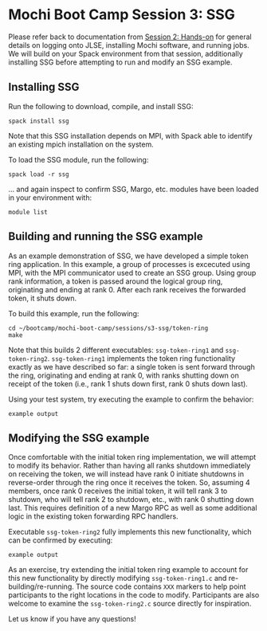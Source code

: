 # Mochi Boot Camp Session 3: SSG

Please refer back to documentation from
[Session 2: Hands-on](sessions/s2-hands-on/README.md) for general details on
logging onto JLSE, installing Mochi software, and running jobs. We will build
on your Spack environment from that session, additionally installing SSG before
attempting to run and modify an SSG example.

## Installing SSG

Run the following to download, compile, and install SSG:

```
spack install ssg
```

Note that this SSG installation depends on MPI, with Spack able to identify
an existing mpich installation on the system.

To load the SSG module, run the following:

```
spack load -r ssg
```

... and again inspect to confirm SSG, Margo, etc. modules have been loaded in
your environment with:

```
module list
```

## Building and running the SSG example

As an example demonstration of SSG, we have developed a simple token ring
application. In this example, a group of processes is excecuted using MPI,
with the MPI communicator used to create an SSG group. Using group rank
information, a token is passed around the logical group ring, originating and
ending at rank 0. After each rank receives the forwarded token, it shuts down.

To build this example, run the following:

```
cd ~/bootcamp/mochi-boot-camp/sessions/s3-ssg/token-ring
make
```

Note that this builds 2 different executables: `ssg-token-ring1` and
`ssg-token-ring2`. `ssg-token-ring1` implements the token ring functionality
exactly as we have described so far: a single token is sent forward through the
ring, originating and ending at rank 0, with ranks shutting down on receipt
of the token (i.e., rank 1 shuts down first, rank 0 shuts down last).

Using your test system, try executing the example to confirm the behavior:

```
example output
```

## Modifying the SSG example

Once comfortable with the initial token ring implementation, we will
attempt to modify its behavior. Rather than having all ranks shutdown
immediately on receiving the token, we will instead have rank 0 initiate
shutdowns in  reverse-order through the ring once it receives the token. So,
assuming 4 members, once rank 0 receives the initial token, it will tell rank 3
to shutdown, who will tell rank 2 to shutdown, etc., with rank 0 shutting down
last. This requires definition of a new Margo RPC as well as some additional
logic in the existing token forwarding RPC handlers.

Executable `ssg-token-ring2` fully implements this new functionality, which can
be confirmed by executing:

```
example output
```

As an exercise, try extending the initial token ring example to account for this
new functionality by directly modifying `ssg-token-ring1.c` and
re-building/re-running. The source code contains `XXX` markers to help point
participants to the right locations in the code to modify. Participants are also
welcome to examine the `ssg-token-ring2.c` source directly for inspiration.

Let us know if you have any questions!